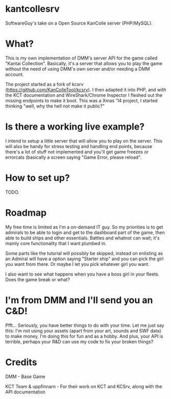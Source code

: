 # kantcollesrv 
SoftwareGuy's take on a Open Source KanColle server (PHP/MySQL).

# What?
This is my own implementation of DMM's server API for the game called "Kantai Collection". Basically, it's a server that allows you to play the game without the need of using DMM's own server and/or needing a DMM account.

The project started as a fork of kcsrv (https://github.com/KanColleTool/kcsrv). I then adapted it into PHP, and with the KCT documentation and WireShark/Chrome Inspector I fleshed out the missing endpoints to make it boot. This was a Xmas '14 project, I started thinking "well, why the hell not make it public?"

# Is there a working live example?
I intend to setup a little server that will allow you to play on the server. This will also be handy for stress testing and handling end points, because there's a lot of stuff not implemented and you'll get game freezes or errorcats (basically a screen saying "Game Error, please reload". 

# How to set up?
TODO.

# Roadmap
My free time is limited as I'm a on-demand IT guy. So my priorities is to get admirals to be able to login and get to the dashboard part of the game, then able to build ships and other essentials. Battles and whatnot can wait; it's mainly core functionality that I want plumbed in.

Some parts like the tutorial will possibly be skipped, instead on enlisting as an Admiral will have a option saying "Starter ship" and you can pick the girl you want from there. Or maybe I let you pick whatever girl you want.

I also want to see what happens when you have a boss girl in your fleets. Does the game break or what?

# I'm from DMM and I'll send you an C&D!
Pfft... Seriously, you have better things to do with your time. 
Let me just say this: I'm not using your assets (apart from your art, sounds and SWF data) to make money, I'm doing this for fun and as a hobby. And plus, your API is terrible, perhaps your R&D can use my code to fix your broken things?

# Credits
DMM - Base Game

KCT Team & uppfinnarn - For their work on KCT and KCSrv, along with the API documentation
